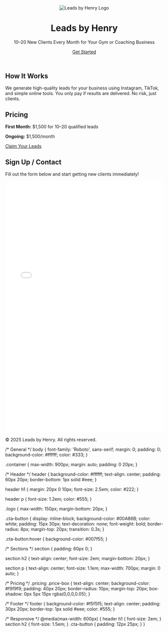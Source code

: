 
<!DOCTYPE html>
<html lang="en">
<head>
    <meta charset="UTF-8">
    <meta name="viewport" content="width=device-width, initial-scale=1.0">
    <title>Leads by Henry</title>
    <link rel="stylesheet" href="style.css">
    <link href="https://fonts.googleapis.com/css2?family=Roboto:wght@400;700&display=swap" rel="stylesheet">
</head>
<body>

<header>
    <div class="container">
        <img src="images/logo.png" alt="Leads by Henry Logo" class="logo">
        <h1>Leads by Henry</h1>
        <p>10–20 New Clients Every Month for Your Gym or Coaching Business</p>
        <a href="#signup" class="cta-button">Get Started</a>
    </div>
</header>

<section class="how-it-works">
    <div class="container">
        <h2>How It Works</h2>
        <p>We generate high-quality leads for your business using Instagram, TikTok, and simple online tools. You only pay if results are delivered. No risk, just clients.</p>
    </div>
</section>

<section class="pricing">
    <div class="container">
        <h2>Pricing</h2>
        <div class="price-box">
            <p><strong>First Month:</strong> $1,500 for 10–20 qualified leads</p>
            <p><strong>Ongoing:</strong> $1,500/month</p>
            <a href="#signup" class="cta-button">Claim Your Leads</a>
        </div>
    </div>
</section>

<section id="signup" class="signup">
    <div class="container">
        <h2>Sign Up / Contact</h2>
        <p>Fill out the form below and start getting new clients immediately!</p>
        <!-- Embed Google Form -->
        <iframe src="YOUR_GOOGLE_FORM_LINK_HERE" width="100%" height="800" frameborder="0" marginheight="0" marginwidth="0">Loading…</iframe>
    </div>
</section>

<footer>
    <div class="container">
        <p>&copy; 2025 Leads by Henry. All rights reserved.</p>
    </div>
</footer>

</body>
</html>
/* General */
body {
    font-family: 'Roboto', sans-serif;
    margin: 0;
    padding: 0;
    background-color: #ffffff;
    color: #333;
}

.container {
    max-width: 900px;
    margin: auto;
    padding: 0 20px;
}

/* Header */
header {
    background-color: #ffffff;
    text-align: center;
    padding: 60px 20px;
    border-bottom: 1px solid #eee;
}

header h1 {
    margin: 20px 0 10px;
    font-size: 2.5em;
    color: #222;
}

header p {
    font-size: 1.2em;
    color: #555;
}

.logo {
    max-width: 150px;
    margin-bottom: 20px;
}

.cta-button {
    display: inline-block;
    background-color: #00A86B;
    color: white;
    padding: 15px 30px;
    text-decoration: none;
    font-weight: bold;
    border-radius: 8px;
    margin-top: 20px;
    transition: 0.3s;
}

.cta-button:hover {
    background-color: #007f55;
}

/* Sections */
section {
    padding: 60px 0;
}

section h2 {
    text-align: center;
    font-size: 2em;
    margin-bottom: 20px;
}

section p {
    text-align: center;
    font-size: 1.1em;
    max-width: 700px;
    margin: 0 auto;
}

/* Pricing */
.pricing .price-box {
    text-align: center;
    background-color: #f9f9f9;
    padding: 40px 20px;
    border-radius: 10px;
    margin-top: 20px;
    box-shadow: 0px 5px 15px rgba(0,0,0,0.05);
}

/* Footer */
footer {
    background-color: #f5f5f5;
    text-align: center;
    padding: 30px 20px;
    border-top: 1px solid #eee;
    color: #555;
}

/* Responsive */
@media(max-width: 600px) {
    header h1 {
        font-size: 2em;
    }
    section h2 {
        font-size: 1.5em;
    }
    .cta-button {
        padding: 12px 25px;
    }
}

